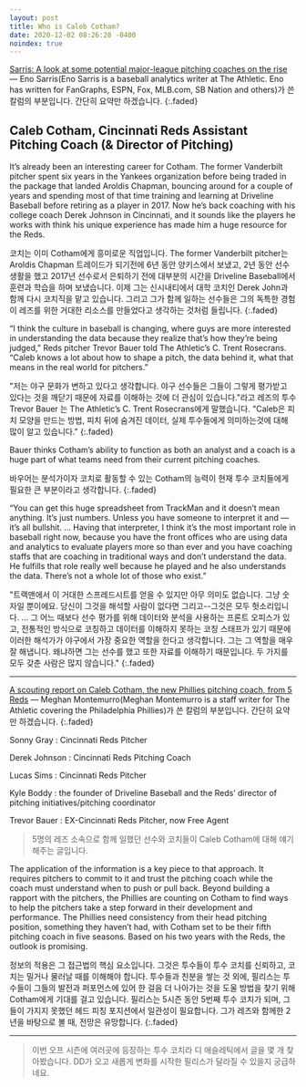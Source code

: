 ```yaml
---
layout: post
title: Who is Caleb Cotham?
date: 2020-12-02 08:26:28 -0400
noindex: true
---
```


[Sarris: A look at some potential major-league pitching coaches on the rise](https://theathletic.com/1343712/2019/11/06/sarris-a-look-at-some-potential-major-league-pitching-coaches-on-the-rise/?article_source=search&search_query=Caleb%20Cotham) &mdash; Eno Sarris(Eno Sarris is a baseball analytics writer at The Athletic. Eno has written for FanGraphs, ESPN, Fox, MLB.com, SB Nation and others)가 쓴 칼럼의 부분입니다. 간단히 요약만 하겠습니다.
{:.faded}

## Caleb Cotham, Cincinnati Reds Assistant Pitching Coach (& Director of Pitching)

It’s already been an interesting career for Cotham. The former Vanderbilt pitcher spent six years in the Yankees organization before being traded in the package that landed Aroldis Chapman, bouncing around for a couple of years and spending most of that time training and learning at Driveline Baseball before retiring as a player in 2017. Now he’s back coaching with his college coach Derek Johnson in Cincinnati, and it sounds like the players he works with think his unique experience has made him a huge resource for the Reds.

코치는 이미 Cotham에게 흥미로운 직업입니다. The former Vanderbilt pitcher는 Aroldis Chapman 트레이드가 되기전에 6년 동안 양키스에서 보냈고, 2년 동안 선수 생활을 했고 2017년 선수로서 은퇴하기 전에 대부분의 시간을 Driveline Baseball에서 훈련과 학습을 하며 보냈습니다. 이제 그는 신시내티에서 대학 코치인 Derek John과 함께 다시 코치직을 맡고 있습니다. 그리고 그가 함께 일하는 선수들은 그의 독특한 경험이 레즈를 위한 거대한 리소스를 만들었다고 생각하는 것처럼 들립니다.
{:.faded}

“I think the culture in baseball is changing, where guys are more interested in understanding the data because they realize that’s how they’re being judged,” Reds pitcher Trevor Bauer told The Athletic’s C. Trent Rosecrans. “Caleb knows a lot about how to shape a pitch, the data behind it, what that means in the real world for pitchers.”

"저는 야구 문화가 변하고 있다고 생각합니다. 야구 선수들은 그들이 그렇게 평가받고 있다는 것을 깨닫기 때문에 자료를 이해하는 것에 더 관심이 있습니다."라고 레즈의 투수 Trevor Bauer 는 The Athletic’s C. Trent Rosecrans에게 말했습니다. "Caleb은 피치 모양을 만드는 방법, 피치 뒤에 숨겨진 데이터, 실제 투수들에게 의미하는것에 대해 많이 알고 있습니다."
{:.faded}

Bauer thinks Cotham’s ability to function as both an analyst and a coach is a huge part of what teams need from their current pitching coaches.

바우어는 분석가이자 코치로 활동할 수 있는 Cotham의 능력이 현재 투수 코치들에게 필요한 큰 부분이라고 생각합니다.
{:.faded}

“You can get this huge spreadsheet from TrackMan and it doesn’t mean anything. It’s just numbers. Unless you have someone to interpret it and — it’s all bullshit. … Having that interpreter, I think it’s the most important role in baseball right now, because you have the front offices who are using data and analytics to evaluate players more so than ever and you have coaching staffs that are coaching in traditional ways and don’t understand the data. He fulfills that role really well because he played and he also understands the data. There’s not a whole lot of those who exist.”

"트랙맨에서 이 거대한 스프레드시트를 얻을 수 있지만 아무 의미도 없습니다. 그냥 숫자일 뿐이에요. 당신이 그것을 해석할 사람이 없다면 그리고--그것은 모두 헛소리입니다. … 그 어느 때보다 선수 평가를 위해 데이터와 분석을 사용하는 프론트 오피스가 있고, 전통적인 방식으로 코칭하고 데이터를 이해하지 못하는 코칭 스태프가 있기 때문에 이러한 해석가가 야구에서 가장 중요한 역할을 한다고 생각합니다. 그는 그 역할을 매우 잘 해냅니다. 왜냐하면 그는 선수를 했고 또한 자료를 이해하기 때문입니다. 두 가지를 모두 갖춘 사람은 많지 않습니다."
{:.faded}

---

[A scouting report on Caleb Cotham, the new Phillies pitching coach, from 5 Reds](https://theathletic.com/2227583/2020/11/30/caleb-cotham-phillies-reds/) &mdash; Meghan Montemurro(Meghan Montemurro is a staff writer for The Athletic covering the Philadelphia Phillies)가 쓴 칼럼의 부분입니다. 간단히 요약만 하겠습니다.
{:.faded}

Sonny Gray
: Cincinnati Reds Pitcher

Derek Johnson
: Cincinnati Reds Pitching Coach

Lucas Sims
: Cincinnati Reds Pitcher

Kyle Boddy
: the founder of Driveline Baseball and the Reds’ director of pitching initiatives/pitching coordinator

Trevor Bauer
: EX-Cincinnati Reds Pitcher, now Free Agent

> 5명의 레즈 소속으로 함께 일했던 선수와 코치들이 Caleb Cotham에 대해 얘기해주는 글입니다.

The application of the information is a key piece to that approach. It requires pitchers to commit to it and trust the pitching coach while the coach must understand when to push or pull back. Beyond building a rapport with the pitchers, the Phillies are counting on Cotham to find ways to help the pitchers take a step forward in their development and performance. The Phillies need consistency from their head pitching position, something they haven’t had, with Cotham set to be their fifth pitching coach in five seasons. Based on his two years with the Reds, the outlook is promising.

정보의 적용은 그 접근법의 핵심 요소입니다. 그것은 투수들이 투수 코치를 신뢰하고, 코치는 밀거나 물러날 때를 이해해야 합니다. 투수들과 친분을 쌓는 것 외에, 필리스는 투수들이 그들의 발전과 퍼포먼스에 있어 한 걸음 더 나아가는 것을 도울 방법을 찾기 위해 Cotham에게 기대를 걸고 있습니다. 필리스는 5시즌 동안 5번째 투수 코치가 되며, 그들이 가지지 못했던 헤드 피칭 포지션에서 일관성이 필요합니다. 그가 레즈와 함께한 2년을 바탕으로 볼 때, 전망은 유망합니다.
{:.faded}

---

> 이번 오프 시즌에 여러곳에 등장하는 투수 코치라 디 애슬레틱에서 글을 몇 개 찾아봤습니다. DD가 오고 새롭게 변화를 시작한 필리스가 달라질 수 있을지 궁급하네요.
